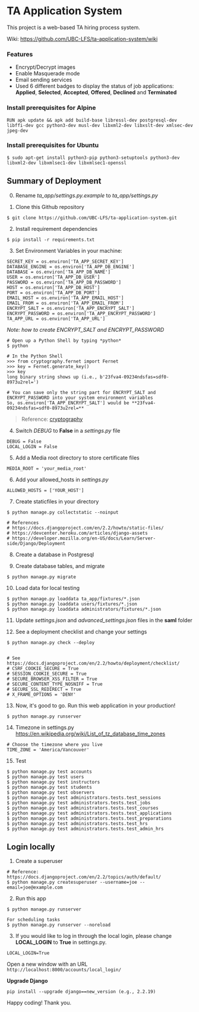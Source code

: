 # TA Application System

This project is a web-based TA hiring process system.

Wiki: https://github.com/UBC-LFS/ta-application-system/wiki

### Features
- Encrypt/Decrypt images
- Enable Masquerade mode
- Email sending services
- Used 6 different badges to display the status of job applications: **Applied**, **Selected**, **Accepted**, **Offered**, **Declined** and **Terminated**

### Install prerequisites for Alpine
```
RUN apk update && apk add build-base libressl-dev postgresql-dev libffi-dev gcc python3-dev musl-dev libxml2-dev libxslt-dev xmlsec-dev jpeg-dev
```

### Install prerequisites for Ubuntu
```
$ sudo apt-get install python3-pip python3-setuptools python3-dev libxml2-dev libxmlsec1-dev libxmlsec1-openssl
```

## Summary of Deployment
0. Rename *ta_app/settings.py.example* to *ta_app/settings.py*

1. Clone this Github repository
```
$ git clone https://github.com/UBC-LFS/ta-application-system.git
```

2. Install requirement dependencies
```
$ pip install -r requirements.txt
```

3. Set Environment Variables in your machine:
```
SECRET_KEY = os.environ['TA_APP_SECRET_KEY']
DATABASE_ENGINE = os.environ['TA_APP_DB_ENGINE']
DATABASE = os.environ['TA_APP_DB_NAME']
USER = os.environ['TA_APP_DB_USER']
PASSWORD = os.environ['TA_APP_DB_PASSWORD']
HOST = os.environ['TA_APP_DB_HOST']
PORT = os.environ['TA_APP_DB_PORT']
EMAIL_HOST = os.environ['TA_APP_EMAIL_HOST']
EMAIL_FROM = os.environ['TA_APP_EMAIL_FROM']
ENCRYPT_SALT = os.environ['TA_APP_ENCRYPT_SALT']
ENCRYPT_PASSWORD = os.environ['TA_APP_ENCRYPT_PASSWORD']
TA_APP_URL = os.environ['TA_APP_URL']
```

*Note: how to create ENCRYPT_SALT and ENCRYPT_PASSWORD*
```
# Open up a Python Shell by typing *python*
$ python

# In the Python Shell
>>> from cryptography.fernet import Fernet
>>> key = Fernet.generate_key()
>>> key
long binary string shows up (i.e., b'23fva4-09234ndsfas=sdf0-8973u2rel=')

# You can save only the string part for ENCRYPT_SALT and ENCRYPT_PASSWORD into your system environment variables
So, os.environ['TA_APP_ENCRYPT_SALT'] would be **23fva4-09234ndsfas=sdf0-8973u2rel=**
```

> Reference: [cryptography](https://github.com/pyca/cryptography)


4. Switch *DEBUG* to **False** in a *settings.py* file
```
DEBUG = False
LOCAL_LOGIN = False
```

5. Add a Media root directory to store certificate files
```
MEDIA_ROOT = 'your_media_root'
```

6. Add your allowed_hosts in *settings.py*
```
ALLOWED_HOSTS = ['YOUR_HOST']
```

7. Create staticfiles in your directory
```
$ python manage.py collectstatic --noinput

# References
# https://docs.djangoproject.com/en/2.2/howto/static-files/
# https://devcenter.heroku.com/articles/django-assets
# https://developer.mozilla.org/en-US/docs/Learn/Server-side/Django/Deployment
```

8. Create a database in Postgresql

9. Create database tables, and migrate
```
$ python manage.py migrate
```

10. Load data for local testing
```
$ python manage.py loaddata ta_app/fixtures/*.json
$ python manage.py loaddata users/fixtures/*.json
$ python manage.py loaddata administrators/fixtures/*.json
```

11. Update *settings.json* and *advanced_settings.json* files in the **saml** folder

12. See a deployment checklist and change your settings
```
$ python manage.py check --deploy


# See https://docs.djangoproject.com/en/2.2/howto/deployment/checklist/
# CSRF_COOKIE_SECURE = True
# SESSION_COOKIE_SECURE = True
# SECURE_BROWSER_XSS_FILTER = True
# SECURE_CONTENT_TYPE_NOSNIFF = True
# SECURE_SSL_REDIRECT = True
# X_FRAME_OPTIONS = 'DENY'
```

13. Now, it's good to go. Run this web application in your production!
```
$ python manage.py runserver
```

14. Timezone in settings.py
https://en.wikipedia.org/wiki/List_of_tz_database_time_zones

```
# Choose the timezone where you live
TIME_ZONE = 'America/Vancouver'
```

15. Test
```
$ python manage.py test accounts
$ python manage.py test users
$ python manage.py test instructors
$ python manage.py test students
$ python manage.py test observers
$ python manage.py test administrators.tests.test_sessions
$ python manage.py test administrators.tests.test_jobs
$ python manage.py test administrators.tests.test_courses
$ python manage.py test administrators.tests.test_applications
$ python manage.py test administrators.tests.test_preparations
$ python manage.py test administrators.tests.test_hrs
$ python manage.py test administrators.tests.test_admin_hrs
```

## Login locally
1. Create a superuser
```
# Reference: https://docs.djangoproject.com/en/2.2/topics/auth/default/
$ python manage.py createsuperuser --username=joe --email=joe@example.com
```

2. Run this app
```
$ python manage.py runserver

For scheduling tasks
$ python manage.py runserver --noreload

```


3. If you would like to log in through the local login, please change **LOCAL_LOGIN** to **True** in settings.py.
```
LOCAL_LOGIN=True
```
Open a new window with an URL ``` http://localhost:8000/accounts/local_login/ ```


**Upgrade Django**
```
pip install --upgrade django==new_version (e.g., 2.2.19)
```

Happy coding!
Thank you.
